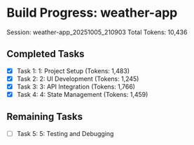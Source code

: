 # Build Progress: weather-app
Session: weather-app_20251005_210903
Total Tokens: 10,436

## Completed Tasks
- [x] Task 1: 1: Project Setup (Tokens: 1,483)
- [x] Task 2: 2: UI Development (Tokens: 1,245)
- [x] Task 3: 3: API Integration (Tokens: 1,766)
- [x] Task 4: 4: State Management (Tokens: 1,459)

## Remaining Tasks
- [ ] Task 5: 5: Testing and Debugging
